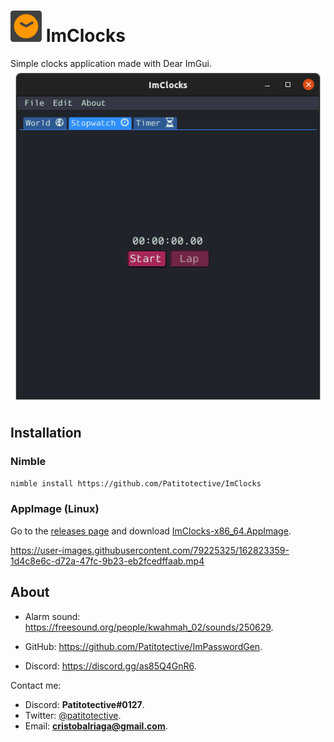 # <img title="Icon" width=50 height=50 src="https://github.com/Patitotective/ImClocks/blob/main/assets/icon.svg"></img> ImClocks
Simple clocks application made with Dear ImGui.  
![Main window](/screenshots/main.png) 

## Installation
### Nimble
```sh
nimble install https://github.com/Patitotective/ImClocks
```
### AppImage (Linux)
Go to the [releases page](https://github.com/Patitotective/ImClocks/releases/latest) and download [ImClocks-x86_64.AppImage](https://github.com/Patitotective/ImClocks/releases/latest/download/ImClocks-x86_64.AppImage).

https://user-images.githubusercontent.com/79225325/162823359-1d4c8e6c-d72a-47fc-9b23-eb2fcedffaab.mp4

## About
- Alarm sound: https://freesound.org/people/kwahmah_02/sounds/250629.

- GitHub: https://github.com/Patitotective/ImPasswordGen.
- Discord: https://discord.gg/as85Q4GnR6.

Contact me:
- Discord: **Patitotective#0127**.
- Twitter: [@patitotective](https://twitter.com/patitotective).
- Email: **cristobalriaga@gmail.com**.
